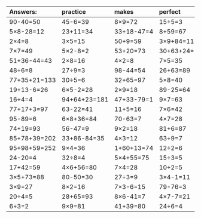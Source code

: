 | Answers: | practice | makes | perfect | ! |
| :--- | :--- | :--- | :--- | :--- |
| 90-40=50 | 45-6=39 | 8×9=72 | 15÷5=3 | 8×6=48 | 
| 5×8-28=12 | 23+11=34 | 33+18-47=4 | 8+59=67 | 8×4=32 | 
| 2×4=8 | 3×5=15 | 50+9=59 | 3×9+84=111 | 40÷5=8 | 
| 7×7=49 | 5×2-8=2 | 53+20=73 | 30+63+24=117 | 6×2-5=7 | 
| 51+36-44=43 | 2×8=16 | 4×2=8 | 7×5=35 | 77-60=17 | 
| 48÷6=8 | 27÷9=3 | 98-44=54 | 26+63=89 | 56-12=44 | 
| 77+35+21=133 | 30÷5=6 | 32+65=97 | 5×8=40 | 8×3=24 | 
| 19+13-6=26 | 6×5-2=28 | 2×9=18 | 89-25=64 | 56÷8=7 | 
| 16÷4=4 | 94+64+23=181 | 47+33-79=1 | 9×7=63 | 8+31+24=63 | 
| 77+17+3=97 | 63-22=41 | 11+5=16 | 7×6=42 | 6×8=48 | 
| 95-89=6 | 6×8+36=84 | 70-63=7 | 4×7=28 | 7+90-47=50 | 
| 74+19=93 | 56-47=9 | 9×2=18 | 81+6=87 | 1×9=9 | 
| 85+78+39=202 | 33+86-84=35 | 4×3=12 | 63÷9=7 | 30+96+39=165 | 
| 95+98+59=252 | 9×4=36 | 1+60+13=74 | 12÷2=6 | 92+30+74=196 | 
| 24-20=4 | 32÷8=4 | 5×4+55=75 | 15÷3=5 | 83+71-23=131 | 
| 17+42=59 | 4×6+56=80 | 7×4=28 | 10÷2=5 | 4×8+22=54 | 
| 3×5+73=88 | 80-50=30 | 27÷3=9 | 3×4-1=11 | 11+11-5=17 | 
| 3×9=27 | 8×2=16 | 7×3-6=15 | 79-76=3 | 9×5=45 | 
| 20÷4=5 | 28+65=93 | 8×6-41=7 | 4×7-7=21 | 59+11-59=11 | 
| 6÷3=2 | 9×9=81 | 41+39=80 | 24÷6=4 | 51-43=8 | 
